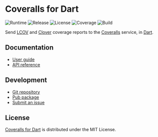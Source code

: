 # Coveralls for Dart
![Runtime](https://img.shields.io/badge/dart-%3E%3D2.7-brightgreen.svg) ![Release](https://img.shields.io/pub/v/coveralls.svg) ![License](https://img.shields.io/badge/license-MIT-blue.svg) ![Coverage](https://coveralls.io/repos/github/cedx/coveralls.dart/badge.svg) ![Build](https://github.com/cedx/coveralls.dart/workflows/build/badge.svg)

Send [LCOV](http://ltp.sourceforge.net/coverage/lcov.php) and [Clover](https://www.atlassian.com/software/clover) coverage reports to the [Coveralls](https://coveralls.io) service, in [Dart](https://dart.dev).

## Documentation
- [User guide](https://dev.belin.io/coveralls.dart)
- [API reference](https://dev.belin.io/coveralls.dart/api)

## Development
- [Git repository](https://github.com/cedx/coveralls.dart)
- [Pub package](https://pub.dev/packages/coveralls)
- [Submit an issue](https://github.com/cedx/coveralls.dart/issues)

## License
[Coveralls for Dart](https://dev.belin.io/coveralls.dart) is distributed under the MIT License.
